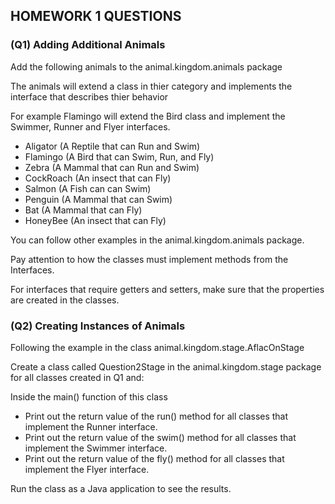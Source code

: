 ## HOMEWORK 1 QUESTIONS

### (Q1) Adding Additional Animals

Add the following animals to the animal.kingdom.animals package

The animals will extend a class in thier category and implements the interface that describes thier behavior

For example Flamingo will extend the Bird class and implement the Swimmer, Runner and Flyer interfaces.

* Aligator (A Reptile that can Run and Swim)
* Flamingo (A Bird that can Swim, Run, and Fly)
* Zebra (A Mammal that can Run and Swim)
* CockRoach (An insect that can Fly)
* Salmon (A Fish can can Swim)
* Penguin (A Mammal that can Swim)
* Bat (A Mammal that can Fly)
* HoneyBee (An insect that can Fly)

You can follow other examples in the animal.kingdom.animals package.

Pay attention to how the classes must implement methods from the Interfaces.

For interfaces that require getters and setters, make sure that the properties are created in the classes.

### (Q2) Creating Instances of Animals

Following the example in the class animal.kingdom.stage.AflacOnStage

Create a class called Question2Stage in the animal.kingdom.stage package for all classes created in Q1 and:

Inside the main() function of this class

* Print out the return value of the run() method for all classes that implement the Runner interface.
* Print out the return value of the swim() method for all classes that implement the Swimmer interface.
* Print out the return value of the fly() method for all classes that implement the Flyer interface.

Run the class as a Java application to see the results.

